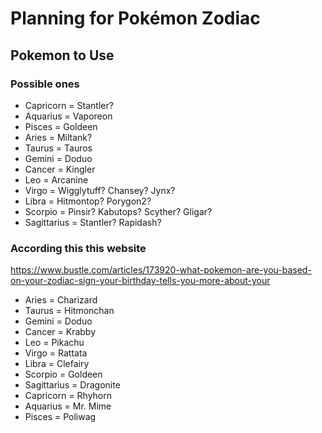 # Planning for Pokémon Zodiac

## Pokemon to Use

### Possible ones
- Capricorn = Stantler?
- Aquarius = Vaporeon
- Pisces = Goldeen
- Aries = Miltank?
- Taurus = Tauros
- Gemini = Doduo
- Cancer = Kingler
- Leo = Arcanine
- Virgo = Wigglytuff? Chansey? Jynx?
- Libra = Hitmontop? Porygon2?
- Scorpio = Pinsir? Kabutops? Scyther? Gligar?
- Sagittarius = Stantler? Rapidash?

### According this this website

https://www.bustle.com/articles/173920-what-pokemon-are-you-based-on-your-zodiac-sign-your-birthday-tells-you-more-about-your

- Aries = Charizard
- Taurus = Hitmonchan
- Gemini = Doduo
- Cancer = Krabby
- Leo = Pikachu
- Virgo = Rattata
- Libra = Clefairy
- Scorpio = Goldeen
- Sagittarius = Dragonite
- Capricorn = Rhyhorn
- Aquarius = Mr. Mime
- Pisces = Poliwag
